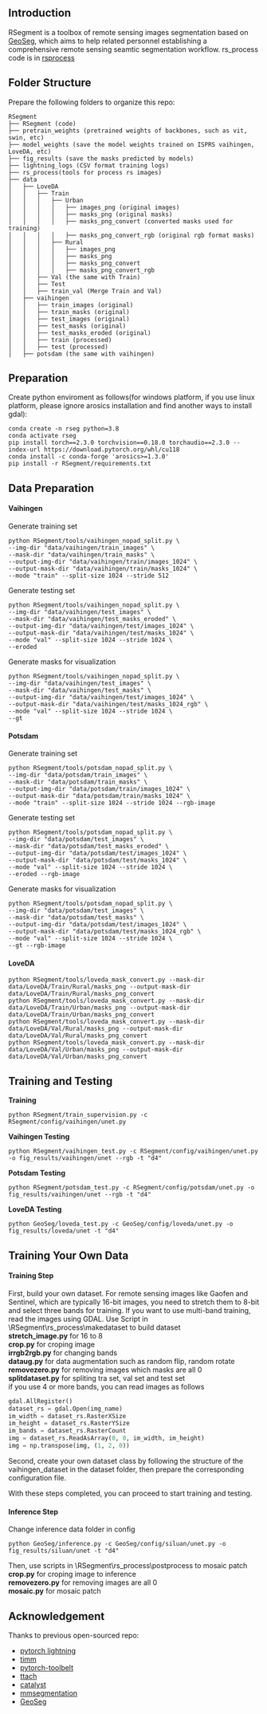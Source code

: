## Introduction
RSegment is a toolbox of remote sensing images segmentation based on [GeoSeg](https://github.com/WangLibo1995/GeoSeg), which aims to help related personnel establishing a comprehensive remote sensing seamtic segmentation workflow.
rs_process code is in [rsprocess](https://github.com/mrwuyf/rsprocess)

## Folder Structure
Prepare the following folders to organize this repo:
```none  
RSegment  
├── RSegment (code)  
├── pretrain_weights (pretrained weights of backbones, such as vit, swin, etc)  
├── model_weights (save the model weights trained on ISPRS vaihingen, LoveDA, etc)
├── fig_results (save the masks predicted by models)  
├── lightning_logs (CSV format training logs)
├── rs_process(tools for process rs images)
├── data  
│   ├── LoveDA  
│   │   ├── Train  
│   │   │   ├── Urban  
│   │   │   │   ├── images_png (original images)  
│   │   │   │   ├── masks_png (original masks)  
│   │   │   │   ├── masks_png_convert (converted masks used for training)  
│   │   │   │   ├── masks_png_convert_rgb (original rgb format masks)  
│   │   │   ├── Rural  
│   │   │   │   ├── images_png 
│   │   │   │   ├── masks_png 
│   │   │   │   ├── masks_png_convert  
│   │   │   │   ├── masks_png_convert_rgb  
│   │   ├── Val (the same with Train)  
│   │   ├── Test  
│   │   ├── train_val (Merge Train and Val)   
│   ├── vaihingen  
│   │   ├── train_images (original)  
│   │   ├── train_masks (original)  
│   │   ├── test_images (original)  
│   │   ├── test_masks (original)  
│   │   ├── test_masks_eroded (original)  
│   │   ├── train (processed)  
│   │   ├── test (processed)  
│   ├── potsdam (the same with vaihingen)
```

## Preparation
Create python enviroment as follows(for windows platform, if you use linux platform, please ignore arosics installation and find another ways to install gdal):
``` shell
conda create -n rseg python=3.8
conda activate rseg
pip install torch==2.3.0 torchvision==0.18.0 torchaudio==2.3.0 --index-url https://download.pytorch.org/whl/cu118
conda install -c conda-forge 'arosics>=1.3.0'
pip install -r RSegment/requirements.txt
```
## Data Preparation

#### Vaihingen
Generate training set
```shell 
python RSegment/tools/vaihingen_nopad_split.py \  
--img-dir "data/vaihingen/train_images" \  
--mask-dir "data/vaihingen/train_masks" \  
--output-img-dir "data/vaihingen/train/images_1024" \  
--output-mask-dir "data/vaihingen/train/masks_1024" \  
--mode "train" --split-size 1024 --stride 512 
```
Generate testing set
```shell
python RSegment/tools/vaihingen_nopad_split.py \  
--img-dir "data/vaihingen/test_images" \  
--mask-dir "data/vaihingen/test_masks_eroded" \  
--output-img-dir "data/vaihingen/test/images_1024" \  
--output-mask-dir "data/vaihingen/test/masks_1024" \  
--mode "val" --split-size 1024 --stride 1024 \  
--eroded  
```
Generate masks for visualization
```shell
python RSegment/tools/vaihingen_nopad_split.py \  
--img-dir "data/vaihingen/test_images" \  
--mask-dir "data/vaihingen/test_masks" \  
--output-img-dir "data/vaihingen/test/images_1024" \  
--output-mask-dir "data/vaihingen/test/masks_1024_rgb" \  
--mode "val" --split-size 1024 --stride 1024 \  
--gt  
```
#### Potsdam
Generate training set
```shell
python RSegment/tools/potsdam_nopad_split.py \  
--img-dir "data/potsdam/train_images" \  
--mask-dir "data/potsdam/train_masks" \  
--output-img-dir "data/potsdam/train/images_1024" \  
--output-mask-dir "data/potsdam/train/masks_1024" \  
--mode "train" --split-size 1024 --stride 1024 --rgb-image
```
Generate testing set
```shell
python RSegment/tools/potsdam_nopad_split.py \  
--img-dir "data/potsdam/test_images" \  
--mask-dir "data/potsdam/test_masks_eroded" \  
--output-img-dir "data/potsdam/test/images_1024" \  
--output-mask-dir "data/potsdam/test/masks_1024" \  
--mode "val" --split-size 1024 --stride 1024 \  
--eroded --rgb-image
```
Generate masks for visualization
```shell
python RSegment/tools/potsdam_nopad_split.py \  
--img-dir "data/potsdam/test_images" \  
--mask-dir "data/potsdam/test_masks" \  
--output-img-dir "data/potsdam/test/images_1024" \  
--output-mask-dir "data/potsdam/test/masks_1024_rgb" \  
--mode "val" --split-size 1024 --stride 1024 \  
--gt --rgb-image
```
#### LoveDA
```shell
python RSegment/tools/loveda_mask_convert.py --mask-dir data/LoveDA/Train/Rural/masks_png --output-mask-dir data/LoveDA/Train/Rural/masks_png_convert  
python RSegment/tools/loveda_mask_convert.py --mask-dir data/LoveDA/Train/Urban/masks_png --output-mask-dir data/LoveDA/Train/Urban/masks_png_convert  
python RSegment/tools/loveda_mask_convert.py --mask-dir data/LoveDA/Val/Rural/masks_png --output-mask-dir data/LoveDA/Val/Rural/masks_png_convert  
python RSegment/tools/loveda_mask_convert.py --mask-dir data/LoveDA/Val/Urban/masks_png --output-mask-dir data/LoveDA/Val/Urban/masks_png_convert
```

## Training and Testing
**Training**
```shell
python RSegment/train_supervision.py -c RSegment/config/vaihingen/unet.py
```
**Vaihingen Testing**
```shell
python RSegment/vaihingen_test.py -c RSegment/config/vaihingen/unet.py -o fig_results/vaihingen/unet --rgb -t "d4"
```
**Potsdam Testing**
```shell
python RSegment/potsdam_test.py -c RSegment/config/potsdam/unet.py -o fig_results/vaihingen/unet --rgb -t "d4"
```
**LoveDA Testing**
```shell
python GeoSeg/loveda_test.py -c GeoSeg/config/loveda/unet.py -o fig_results/loveda/unet -t "d4" 
```
## Training Your Own Data
#### Training Step
First, build your own dataset. For remote sensing images like Gaofen and Sentinel, which are typically 16-bit images, you need to stretch them to 8-bit and select three bands for training. If you want to use multi-band training, read the images using GDAL.
Use Script in \RSegment\rs_process\makedataset to build dataset\
**stretch_image.py** for 16 to 8\
**crop.py** for croping image\
**irrgb2rgb.py** for changing bands\
**dataug.py** for data augmentation such as random flip, random rotate\
**removezero.py** for removing images which masks are all 0\
**splitdataset.py** for spliting tra set, val set and test set\
if you use 4 or more bands, you can read images as follows
```python
gdal.AllRegister()  
dataset_rs = gdal.Open(img_name)  
im_width = dataset_rs.RasterXSize  
im_height = dataset_rs.RasterYSize  
im_bands = dataset_rs.RasterCount  
img = dataset_rs.ReadAsArray(0, 0, im_width, im_height)  
img = np.transpose(img, (1, 2, 0))
```

Second, create your own dataset class by following the structure of the vaihingen_dataset in the dataset folder, then prepare the corresponding configuration file.

With these steps completed, you can proceed to start training and testing.

#### Inference Step
Change inference data folder in config
```shell
python GeoSeg/inference.py -c GeoSeg/config/siluan/unet.py -o fig_results/siluan/unet -t "d4" 
```
Then, use scripts in \RSegment\rs_process\postprocess to mosaic patch\
**crop.py** for croping image to inference\
**removezero.py** for removing images are all 0\
**mosaic.py** for mosaic patch

## Acknowledgement  

  Thanks to previous open-sourced repo:
- [pytorch lightning](https://www.pytorchlightning.ai/)  
- [timm](https://github.com/rwightman/pytorch-image-models)  
- [pytorch-toolbelt](https://github.com/BloodAxe/pytorch-toolbelt)  
- [ttach](https://github.com/qubvel/ttach)  
- [catalyst](https://github.com/catalyst-team/catalyst)  
- [mmsegmentation](https://github.com/open-mmlab/mmsegmentation)  
- [GeoSeg](https://github.com/WangLibo1995/GeoSeg)
